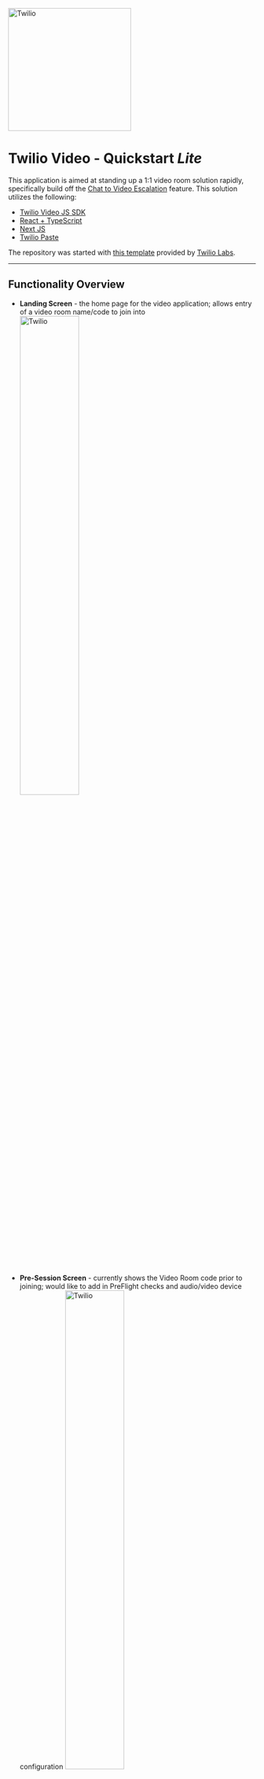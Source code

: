 <a  href="https://www.twilio.com">
<img  src="https://static0.twilio.com/marketing/bundles/marketing/img/logos/wordmark-red.svg"  alt="Twilio"  width="250"  />
</a>

# Twilio Video - Quickstart _Lite_

This application is aimed at standing up a 1:1 video room solution rapidly, specifically build off the [Chat to Video Escalation](../../plugin-flex-ts-template-v2/src/feature-library/chat-to-video-escalation/) feature. This solution utilizes the following:

- [Twilio Video JS SDK](https://www.twilio.com/docs/video/javascript)
- [React + TypeScript](https://reactjs.org/)
- [Next JS](https://nextjs.org/)
- [Twilio Paste](https://paste.twilio.design/)

The repository was started with [this template](https://github.com/twilio-labs/paste/tree/main/packages/paste-nextjs-template) provided by [Twilio Labs](https://www.twilio.com/labs).

---

## Functionality Overview

- **Landing Screen** - the home page for the video application; allows entry of a video room name/code to join into
  <img  src="./screenshots/landing-screen.png"  alt="Twilio"  width="50%"  />
- **Pre-Session Screen** - currently shows the Video Room code prior to joining; would like to add in PreFlight checks and audio/video device configuration
  <img  src="./screenshots/customer-video-join.png"  alt="Twilio"  width="50%"  />
- **Video Room UI** - shows the _remote_ and _local_ participants, with options to toggle the microphone & camera on/off, share screen, and disconnect from the room
- **Post Call UI** - an interface to display after the call has concluded or the participant leaves the room (e.g. disposition, feedback)

---

### Twilio Account Settings

Before we begin, we need to collect all the config values we need to run this quickstart app:

| Config&nbsp;Value | Description                                                                                                                          |
| :---------------- | :----------------------------------------------------------------------------------------------------------------------------------- |
| Serverless Domain | The serverless domain where your associated backend Functions are deployed to (the actual customer-facing video app is deployed here too)
| Account&nbsp;Sid  | Your primary Twilio account identifier - find this [in the Console](https://www.twilio.com/console).                                 
| Auth Token        | Used to create an API key for future CLI access to your Twilio Account - find this [in the Console](https://www.twilio.com/console). |

---

## Local Development

After the above requirements have been met:

1. Install dependencies.

   ```bash
   npm i
   ```

2. Create a `.env` file and update the values:

   ```bash
   cp .env.example .env
   ```

   ```
   SERVERLESS_FUNCTIONS_DOMAIN=https://xxxxx
   ACCOUNT_SID=ACxxxxxxxxxx
   AUTH_TOKEN=xxxxxxxxxx
   ```

3. To run the app locally:

   ```bash
   npm run dev
   ```

## Build & Deploy Application for Twilio Asset Deployment

1. Run the following command to build the application and transfer the build output to the `../../serverless-functions/src/assets/features/chat-to-video/escalation` folder:

   ```bash
   npm run build
   ```

2. Within the `../../serverless-functions` directory, run the following command to deploy the updated build:

   ```bash
   twilio serverless:deploy --assets
   ```

---

## Changelog

### 1.0.0

**September 7, 2022**

- Updated README & initial commit into pro serv template.

## Disclaimer

This software is to be considered "sample code", a Type B Deliverable, and is delivered "as-is" to the user. Twilio bears no responsibility to support the use or implementation of this software.

